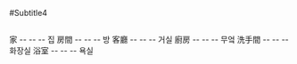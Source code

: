 #Subtitle4

##

家 -- -- -- 집
房間 -- -- -- 방
客廳 -- -- -- 거실
廚房 -- -- -- 무엌
洗手間 -- -- -- 화장실
浴室 -- -- -- 욕실
